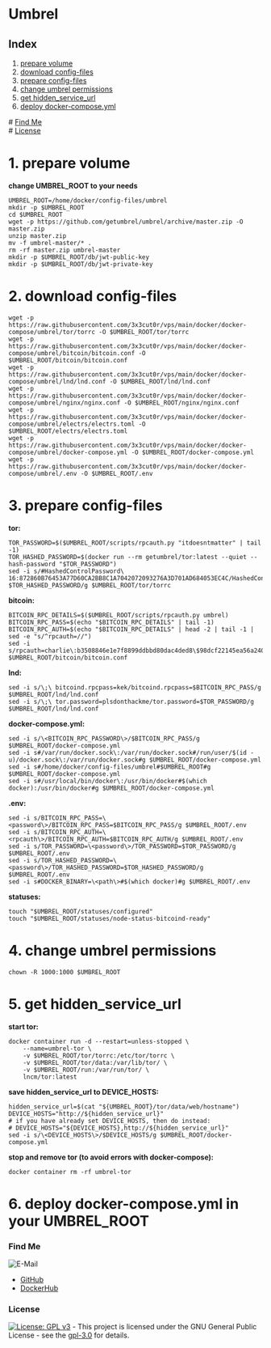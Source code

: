 # Umbrel

## Index

1. [prepare volume](#volume)  
2. [download config-files](#download-config-files)  
3. [prepare config-files](#prepare-config-files)  
4. [change umbrel permissions](#change-umbrel-permissions)  
5. [get hidden_service_url](#get-hidden_service_url)  
6. [deploy docker-compose.yml](#deploy-docker-compose)  

\# [Find Me](#findme)  
\# [License](#license)  

# 1. prepare volume <a name="volume"></a>
**change UMBREL_ROOT to your needs**
```shell
UMBREL_ROOT=/home/docker/config-files/umbrel
mkdir -p $UMBREL_ROOT
cd $UMBREL_ROOT
wget -p https://github.com/getumbrel/umbrel/archive/master.zip -O master.zip
unzip master.zip
mv -f umbrel-master/* .
rm -rf master.zip umbrel-master
mkdir -p $UMBREL_ROOT/db/jwt-public-key
mkdir -p $UMBREL_ROOT/db/jwt-private-key

```

# 2. download config-files <a name="download-config-files"></a>
```shell
wget -p https://raw.githubusercontent.com/3x3cut0r/vps/main/docker/docker-compose/umbrel/tor/torrc -O $UMBREL_ROOT/tor/torrc
wget -p https://raw.githubusercontent.com/3x3cut0r/vps/main/docker/docker-compose/umbrel/bitcoin/bitcoin.conf -O $UMBREL_ROOT/bitcoin/bitcoin.conf
wget -p https://raw.githubusercontent.com/3x3cut0r/vps/main/docker/docker-compose/umbrel/lnd/lnd.conf -O $UMBREL_ROOT/lnd/lnd.conf
wget -p https://raw.githubusercontent.com/3x3cut0r/vps/main/docker/docker-compose/umbrel/nginx/nginx.conf -O $UMBREL_ROOT/nginx/nginx.conf
wget -p https://raw.githubusercontent.com/3x3cut0r/vps/main/docker/docker-compose/umbrel/electrs/electrs.toml -O $UMBREL_ROOT/electrs/electrs.toml
wget -p https://raw.githubusercontent.com/3x3cut0r/vps/main/docker/docker-compose/umbrel/docker-compose.yml -O $UMBREL_ROOT/docker-compose.yml
wget -p https://raw.githubusercontent.com/3x3cut0r/vps/main/docker/docker-compose/umbrel/.env -O $UMBREL_ROOT/.env

```

# 3. prepare config-files <a name="prepare-config-files"></a>
**tor:**
```shell
TOR_PASSWORD=$($UMBREL_ROOT/scripts/rpcauth.py "itdoesntmatter" | tail -1)
TOR_HASHED_PASSWORD=$(docker run --rm getumbrel/tor:latest --quiet --hash-password "$TOR_PASSWORD")
sed -i s/#HashedControlPassword\ 16:872860B76453A77D60CA2BB8C1A7042072093276A3D701AD684053EC4C/HashedControlPassword\ $TOR_HASHED_PASSWORD/g $UMBREL_ROOT/tor/torrc

```
**bitcoin:**
```shell
BITCOIN_RPC_DETAILS=$($UMBREL_ROOT/scripts/rpcauth.py umbrel)
BITCOIN_RPC_PASS=$(echo "$BITCOIN_RPC_DETAILS" | tail -1)
BITCOIN_RPC_AUTH=$(echo "$BITCOIN_RPC_DETAILS" | head -2 | tail -1 | sed -e "s/^rpcauth=//")
sed -i s/rpcauth=charlie\:b3508846e1e7f8899ddbbd80dac4ded8\$98dcf22145ea56a240f7dcef408ad2d82a2d839aa73ebabfee13f1d48be098ed/rpcauth=$BITCOIN_RPC_AUTH/g $UMBREL_ROOT/bitcoin/bitcoin.conf

```
**lnd:**
```shell
sed -i s/\;\ bitcoind.rpcpass=kek/bitcoind.rpcpass=$BITCOIN_RPC_PASS/g $UMBREL_ROOT/lnd/lnd.conf
sed -i s/\;\ tor.password=plsdonthackme/tor.password=$TOR_PASSWORD/g $UMBREL_ROOT/lnd/lnd.conf

```
**docker-compose.yml:**
```shell
sed -i s/\<BITCOIN_RPC_PASSWORD\>/$BITCOIN_RPC_PASS/g $UMBREL_ROOT/docker-compose.yml
sed -i s#/var/run/docker.sock\:/var/run/docker.sock#/run/user/$(id -u)/docker.sock\:/var/run/docker.sock#g $UMBREL_ROOT/docker-compose.yml
sed -i s#/home/docker/config-files/umbrel#$UMBREL_ROOT#g $UMBREL_ROOT/docker-compose.yml
sed -i s#/usr/local/bin/docker\:/usr/bin/docker#$(which docker):/usr/bin/docker#g $UMBREL_ROOT/docker-compose.yml

```
**.env:**
```shell
sed -i s/BITCOIN_RPC_PASS=\<password\>/BITCOIN_RPC_PASS=$BITCOIN_RPC_PASS/g $UMBREL_ROOT/.env
sed -i s/BITCOIN_RPC_AUTH=\<rpcauth\>/BITCOIN_RPC_AUTH=$BITCOIN_RPC_AUTH/g $UMBREL_ROOT/.env
sed -i s/TOR_PASSWORD=\<password\>/TOR_PASSWORD=$TOR_PASSWORD/g $UMBREL_ROOT/.env
sed -i s/TOR_HASHED_PASSWORD=\<password\>/TOR_HASHED_PASSWORD=$TOR_HASHED_PASSWORD/g $UMBREL_ROOT/.env
sed -i s#DOCKER_BINARY=\<path\>#$(which docker)#g $UMBREL_ROOT/.env

```
**statuses:**
```shell
touch "$UMBREL_ROOT/statuses/configured"
touch "$UMBREL_ROOT/statuses/node-status-bitcoind-ready"

```

# 4. change umbrel permissions <a name="change-umbrel-permissions"></a>
```shell
chown -R 1000:1000 $UMBREL_ROOT

```

# 5. get hidden_service_url <a name="get-hidden_service_url"></a>
**start tor:**  
```shell
docker container run -d --restart=unless-stopped \
    --name=umbrel-tor \
    -v $UMBREL_ROOT/tor/torrc:/etc/tor/torrc \
    -v $UMBREL_ROOT/tor/data:/var/lib/tor/ \
    -v $UMBREL_ROOT/run:/var/run/tor/ \
    lncm/tor:latest

```
**save hidden_service_url to DEVICE_HOSTS:**  
```shell
hidden_service_url=$(cat "${UMBREL_ROOT}/tor/data/web/hostname")
DEVICE_HOSTS="http://${hidden_service_url}"
# if you have already set DEVICE_HOSTS, then do instead:
# DEVICE_HOSTS="${DEVICE_HOSTS},http://${hidden_service_url}"
sed -i s/\<DEVICE_HOSTS\>/$DEVICE_HOSTS/g $UMBREL_ROOT/docker-compose.yml

```
**stop and remove tor (to avoid errors with docker-compose):**  
```shell
docker container rm -rf umbrel-tor

```

# 6. deploy docker-compose.yml in your UMBREL_ROOT <a name="deploy-docker-compose"></a>

### Find Me <a name="findme"></a>

![E-Mail](https://img.shields.io/badge/E--Mail-executor55%40gmx.de-red)
* [GitHub](https://github.com/3x3cut0r)
* [DockerHub](https://hub.docker.com/u/3x3cut0r)

### License <a name="license"></a>

[![License: GPL v3](https://img.shields.io/badge/License-GPLv3-blue.svg)](https://www.gnu.org/licenses/gpl-3.0) - This project is licensed under the GNU General Public License - see the [gpl-3.0](https://www.gnu.org/licenses/gpl-3.0.en.html) for details.

